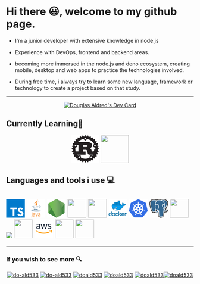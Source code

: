
# Hi there :smiley:, welcome to my github page.

- I'm a junior developer with extensive knowledge in node.js

- Experience with DevOps, frontend and backend areas.

- becoming more immersed in the node.js and deno ecosystem, creating mobile, desktop and web apps to practice the technologies involved.

- During free time, i always try to learn some new language, framework or technology to create a project based on that study.

---
<div align="center">
<a href="https://app.daily.dev/doald533"><img src="https://api.daily.dev/devcards/fb0f6d9c12574f26b2ae496b13417297.png?r=esc" width="250" alt="Douglas Aldred's Dev Card"/></a>
</div>

## Currently Learning:open_book:

<div align="center">
    <img src="https://raw.githubusercontent.com/github/explore/80688e429a7d4ef2fca1e82350fe8e3517d3494d/topics/rust/rust.png" width="75" height="75" />
    <img src="https://seeklogo.com/images/F/figma-logo-E4E21D3AEA-seeklogo.com.png" width="75" height="75" />
</div>

## Languages and tools i use :computer:

<img src="https://raw.githubusercontent.com/github/explore/80688e429a7d4ef2fca1e82350fe8e3517d3494d/topics/typescript/typescript.png" width="50" height="50" /> <img src="https://raw.githubusercontent.com/github/explore/5b3600551e122a3277c2c5368af2ad5725ffa9a1/topics/java/java.png" width="50" height="50" /> <img src="https://raw.githubusercontent.com/github/explore/80688e429a7d4ef2fca1e82350fe8e3517d3494d/topics/nodejs/nodejs.png" width="50" height="50" /> <img src="https://avatars.githubusercontent.com/u/42048915?s=200&v=4" width="50" height="50" /> <img src="https://avatars.githubusercontent.com/u/21320719?s=200&v=4" width="50" height="50" /> <img src="https://raw.githubusercontent.com/github/explore/80688e429a7d4ef2fca1e82350fe8e3517d3494d/topics/docker/docker.png" widht="50" height="50" /> <img src="https://raw.githubusercontent.com/github/explore/01ea2a586e5da744792d0ccfce2f68b861f29301/topics/kubernetes/kubernetes.png" widht="50" height="50" /> <img src="https://raw.githubusercontent.com/github/explore/80688e429a7d4ef2fca1e82350fe8e3517d3494d/topics/postgresql/postgresql.png" width="50" height="50" /> <img src="https://avatars.githubusercontent.com/u/45120?s=200&v=4" width="50" height="50" /> <img src="https://avatars.githubusercontent.com/u/15813386?s=200&v=4" wdith="50" height="50" /> <img src="https://www.gimp.org/images/frontpage/wilber-big.png" width="50" height="50" /> <img src="https://raw.githubusercontent.com/github/explore/fbceb94436312b6dacde68d122a5b9c7d11f9524/topics/aws/aws.png" width="50" height="50" /> <img src="https://img.icons8.com/color/344/android-studio--v3.png" width="50" height="50" /> <img src="https://img.icons8.com/fluency/344/visual-studio-code-2019.png" width="50" height="50" />
---

---

### If you wish to see more :mag:

<p align="center">
    <a href="https://twitter.com/DAld533" target="blank"><img align="center" src="https://cdn.jsdelivr.net/npm/simple-icons@3.0.1/icons/twitter.svg" alt="do-ald533" height="30" width="30"/></a>
    <a href="https://dev.to/dald533" target="blank"><img align="center" src="https://cdn.jsdelivr.net/npm/simple-icons@3.0.1/icons/dev-dot-to.svg" alt="do-ald533" height="30" width="30"/></a>
    <a href="https://www.linkedin.com/in/douglas-aldred/" target="blank"><img align="center" src="https://cdn.jsdelivr.net/npm/simple-icons@3.0.1/icons/linkedin.svg" alt="doald533" height="30" width="30"/></a>
    <a href="https://www.reddit.com/user/do-ald533" target="blank"><img align="center" src="https://cdn.jsdelivr.net/npm/simple-icons@3.0.1/icons/reddit.svg" alt="doald533" height="30" width="30"/></a>
    <a href="https://www.codewars.com/users/do-ald533" target="blank"><img align="center" src="https://cdn.jsdelivr.net/npm/simple-icons@3.0.1/icons/codewars.svg" alt="doald533" height="30" width="30"/></a><a href="https://leetcode.com/do-ald533/" target="blank"><img align="center" src="https://cdn.jsdelivr.net/npm/simple-icons@3.0.1/icons/leetcode.svg" alt="doald533" height="30" width="30"/></a>
</p>
